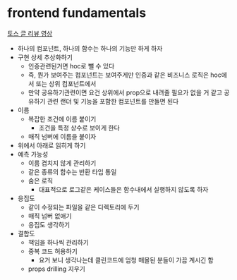 # frontend fundamentals

[토스 글 리뷰 영상](https://www.youtube.com/watch?v=DexOHNAvNHo)

- 하나의 컴포넌트, 하나의 함수는 하나의 기능만 하게 하자
- 구현 상세 추상화하기
  - 인증관련된거면 hoc로 뺄 수 있다
  - 즉, 뭔가 보여주는 컴포넌트는 보여주게만 인증과 같은 비즈니스 로직은 hoc에서 또는 상위 컴포넌트에서
  - 만약 공유하기관련이면 요건 상위에서 prop으로 내려줄 필요가 없을 거 같고 공유하기 관련 랜더 및 기능을 포함한 컴포넌트를 만들면 된다
- 이름
  - 복잡한 조건에 이름 붙이기
    - 조건을 특정 상수로 보이게 한다
  - 매직 넘버에 이름을 붙이자
- 위에서 아래로 읽히게 하기
- 예측 가능성
  - 이름 겹치지 않게 관리하기
  - 같은 종류의 함수는 반환 타입 통일
  - 숨은 로직
    - 대표적으로 로그같은 케이스들은 함수내에서 실행하지 않도록 하자
- 응집도
  - 같이 수정되는 파일을 같은 디렉토리에 두기
  - 매직 넘버 없애기
  - 응집도 생각하기
- 결합도
  - 책임을 하나씩 관리하기
  - 중복 코드 허용하기
    - 요거 보니 생각나는데 클린코드에 엄청 매몰된 분들이 가끔 계시긴 함
  - props drilling 지우기
